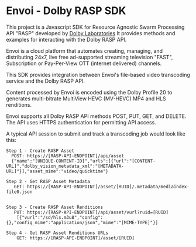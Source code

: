 # Envoi - Dolby RASP SDK

This project is a Javascript SDK for Resource Agnostic Swarm Processing API "RASP" developed by [Dolby Laboratories](https://docs.dolby.io/)
It provides methods and examples for interacting with the Dolby RASP API.

Envoi is a cloud platform that automates creating, managing, and distributing 24x7, live free ad-supported streaming television "FAST", Subscription or Pay-Per-View OTT (internet delivered) channels. 

This SDK provides integration between Envoi's file-based video transcoding service and the Dolby RASP API.

Content processed by Envoi is encoded using the Dolby Profile 20 to generates multi-bitrate MultiView HEVC (MV-HEVC) MP4 and HLS renditions.

Envoi supports all Dolby RASP API methods POST, PUT, GET, and DELETE. The API uses HTTPS authentication for permitting API access.

A typical API session to submit and track a transcoding job would look like this:
	
 	Step 1 - Create RASP Asset
      POST: https://[RASP-API-ENDPOINT]/api/asset
      {"name":"[UNIQUE-CONTENT-ID]","urls":[{"url":"[CONTENT-URL]","dolby_vision_metadata_xml":"[METADATA-URL]"}],"asset_mime":"video/quicktime"}

	Step 2 - Get RASP Asset Metadata
       GET: https://[RASP-API-ENDPOINT]/asset/[RUID]/.metadata/mediaindex-file0.json


	Step 3 - Create RASP Asset Renditions
       PUT: https://[RASP-API-ENDPOINT]/api/asset/vurl?ruid=[RUID]
        [{"vurl":"/sd/hls.m3u8","config":{},"config_mime":"application/json","mime":"[MIME-TYPE]"}]

	Step 4 - Get RASP Asset Renditions URLs
        GET: https://[RASP-API-ENDPOINT]/asset/[RUID]
